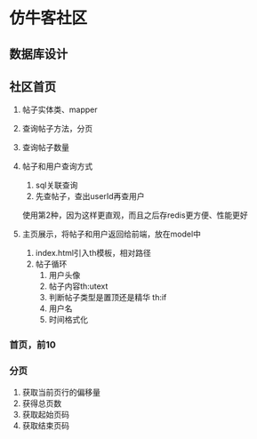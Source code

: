 # 仿牛客社区

## 数据库设计



## 社区首页

1. 帖子实体类、mapper 

2. 查询帖子方法，分页

3. 查询帖子数量

4. 帖子和用户查询方式

    1. sql关联查询
    2. 先查帖子，查出userId再查用户

    使用第2种，因为这样更直观，而且之后存redis更方便、性能更好

5. 主页展示，将帖子和用户返回给前端，放在model中

    1. index.html引入th模板，相对路径
    2. 帖子循环
        1. 用户头像
        2. 帖子内容th:utext
        3. 判断帖子类型是置顶还是精华 th:if
        4. 用户名
        5. 时间格式化

### 首页，前10

### 分页

1. 获取当前页行的偏移量
2. 获得总页数
3. 获取起始页码
4. 获取结束页码
